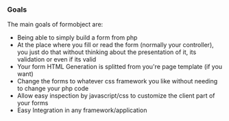 ### Goals ###

The main goals of formobject are:

* Being able to simply build a form from php
* At the place where you fill or read the form (normally your controller), you just do that
without thinking about the presentation of it, its validation or even if its valid
* Your form HTML Generation is splitted from you're page template (if you want)
* Change the forms to whatever css framework you like without needing to change your php code
* Allow easy inspection by javascript/css to customize the client part of your forms
* Easy Integration in any framework/application